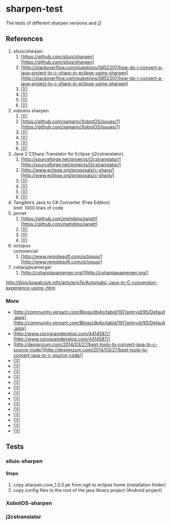 # sharpen-test

The tests of different sharpen versions and j2

## References


1.	slluis/sharpen
	1.	[https://github.com/slluis/sharpen][https://github.com/slluis/sharpen]
	2.	[http://stackoverflow.com/questions/5852207/how-do-i-convert-a-java-project-to-c-sharp-in-eclipse-using-sharpen][http://stackoverflow.com/questions/5852207/how-do-i-convert-a-java-project-to-c-sharp-in-eclipse-using-sharpen]
	4.	[][]
	5.	[][]
	6.	[][]
	7.	[][]
2.	xobotos sharpen
	1.	[][]
	2.	[https://github.com/xamarin/XobotOS/issues/1][https://github.com/xamarin/XobotOS/issues/1]
	3.	[][]
	4.	[][]
	5.	[][]
	6.	[][]
3.	Java 2 CSharp Translator for Eclipse (j2cstranslator)
	1.	[http://sourceforge.net/projects/j2cstranslator/][http://sourceforge.net/projects/j2cstranslator/]
	2.	[http://www.eclipse.org/proposals/c-sharp/][http://www.eclipse.org/proposals/c-sharp/]
	4.	[][]
	5.	[][]
	6.	[][]
	7.	[][]
4.	Tangible’s Java to C# Converter (Free Edition)	
	limit: 1000 lines of code
5.	jannet	
	1.	[https://github.com/mehdimo/janett][https://github.com/mehdimo/janett]
	2.	[][]
	3.	[][]
	4.	[][]
6.	octopus			
	commercial		
	1.	[http://www.remotesoft.com/octopus/][http://www.remotesoft.com/octopus/]
7.	csharpjavamerger		
	1.	[http://csharpjavamerger.org/][http://csharpjavamerger.org/]
	



http://blog.kowalczyk.info/article/g7e/Automatic-Java-to-C-conversion-experience-using-.html

	
	
	
	
### More

	
*	[http://community.versant.com/Blogs/db4o/tabid/197/entryid/95/Default.aspx][http://community.versant.com/Blogs/db4o/tabid/197/entryid/95/Default.aspx]
*	[http://www.cprogramdevelop.com/4414587/][http://www.cprogramdevelop.com/4414587/]
*	[http://designzum.com/2014/03/27/best-tools-to-convert-java-to-c-source-code/][http://designzum.com/2014/03/27/best-tools-to-convert-java-to-c-source-code/]
*	[][]
*	[][]
*	[][]
*	[][]
*	[][]
*	[][]
*	[][]
*	[][]
*	[][]
*	[][]
*	[][]
*	[][]
*	[][]
*	[][]


## Tests

### slluis-sharpen	

####	Steps

1.	copy sharpen.core_1.0.0.jar from ngit to eclipse home (installation folder)
2.  copy config files to the root of the java library project (Android project)


###	XobotOS-sharpen	

### j2cstranslator
